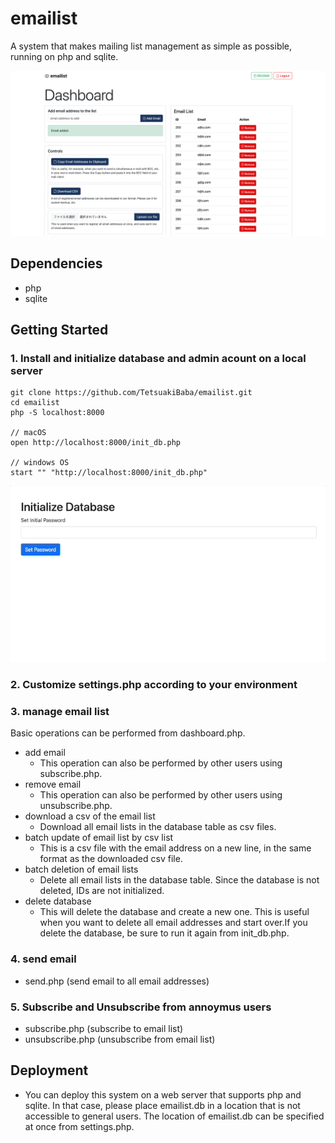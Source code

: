 # emailist
A system that makes mailing list management as simple as possible, running on php and sqlite.

![screenshot](./images/screenshot.png)
## Dependencies
* php
* sqlite

## Getting Started

### 1. Install and initialize database and admin acount on a local server
```
git clone https://github.com/TetsuakiBaba/emailist.git
cd emailist
php -S localhost:8000

// macOS
open http://localhost:8000/init_db.php

// windows OS
start "" "http://localhost:8000/init_db.php"
```
<!-- teaser.gifを挿入 -->
![teaser](images/teaser.gif)

### 2. Customize settings.php according to your environment

### 3. manage email list
Basic operations can be performed from dashboard.php.
* add email
  * This operation can also be performed by other users using subscribe.php.
* remove email
  * This operation can also be performed by other users using unsubscribe.php.
* download a csv of the email list
  * Download all email lists in the database table as csv files.
* batch update of email list by csv list
  * This is a csv file with the email address on a new line, in the same format as the downloaded csv file.
* batch deletion of email lists
  * Delete all email lists in the database table. Since the database is not deleted, IDs are not initialized.
* delete database
  * This will delete the database and create a new one. This is useful when you want to delete all email addresses and start over.If you delete the database, be sure to run it again from init_db.php.

### 4. send email
* send.php (send email to all email addresses)

### 5. Subscribe and Unsubscribe from annoymus users
* subscribe.php (subscribe to email list)
* unsubscribe.php (unsubscribe from email list)

## Deployment
* You can deploy this system on a web server that supports php and sqlite. In that case, please place emailist.db in a location that is not accessible to general users. The location of emailist.db can be specified at once from settings.php.